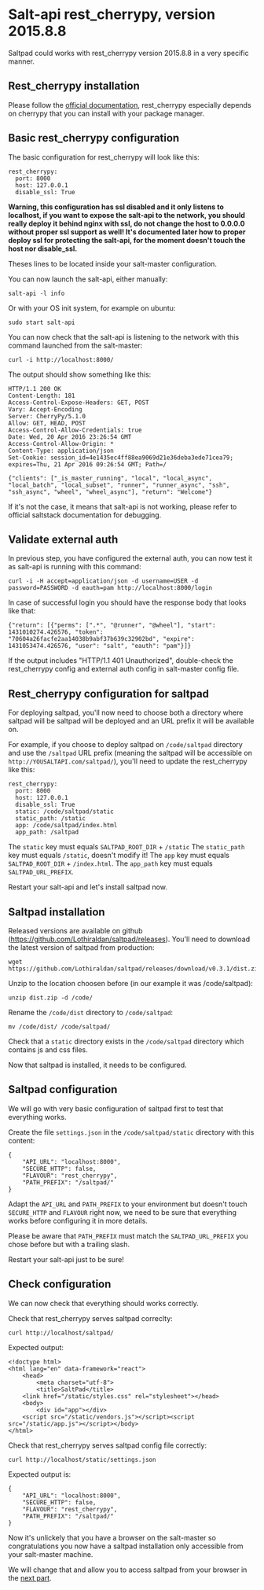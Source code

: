 # Salt-api rest_cherrypy, version 2015.8.8

Saltpad could works with rest_cherrypy version 2015.8.8 in a very specific manner.

## Rest_cherrypy installation

Please follow the [official documentation](https://docs.saltstack.com/en/latest/ref/netapi/all/salt.netapi.rest_cherrypy.html), rest_cherrypy especially depends on cherrypy that you can install with your package manager.

## Basic rest_cherrypy configuration

The basic configuration for rest_cherrypy will look like this:

```
rest_cherrypy:
  port: 8000
  host: 127.0.0.1
  disable_ssl: True
```

__Warning, this configuration has ssl disabled and it only listens to localhost, if you want to expose the salt-api to the network, you should really deploy it behind nginx with ssl, do not change the host to 0.0.0.0 without proper ssl support as well! It's documented later how to proper deploy ssl for protecting the salt-api, for the moment doesn't touch the host nor disable_ssl.__

Theses lines to be located inside your salt-master configuration.

You can now launch the salt-api, either manually:

```
salt-api -l info
```

Or with your OS init system, for example on ubuntu:

```
sudo start salt-api
```

You can now check that the salt-api is listening to the network with this command launched from the salt-master:

```
curl -i http://localhost:8000/
```

The output should show something like this:

```
HTTP/1.1 200 OK
Content-Length: 181
Access-Control-Expose-Headers: GET, POST
Vary: Accept-Encoding
Server: CherryPy/5.1.0
Allow: GET, HEAD, POST
Access-Control-Allow-Credentials: true
Date: Wed, 20 Apr 2016 23:26:54 GMT
Access-Control-Allow-Origin: *
Content-Type: application/json
Set-Cookie: session_id=4e1435ec4ff88ea9069d21e36deba3ede71cea79; expires=Thu, 21 Apr 2016 09:26:54 GMT; Path=/

{"clients": ["_is_master_running", "local", "local_async", "local_batch", "local_subset", "runner", "runner_async", "ssh", "ssh_async", "wheel", "wheel_async"], "return": "Welcome"}
```

If it's not the case, it means that salt-api is not working, please refer to official saltstack documentation for debugging.

## Validate external auth

In previous step, you have configured the external auth, you can now test it as salt-api is running with this command:

```
curl -i -H accept=application/json -d username=USER -d password=PASSWORD -d eauth=pam http://localhost:8000/login
```

In case of successful login you should have the response body that looks like that:

```
{"return": [{"perms": [".*", "@runner", "@wheel"], "start": 1431010274.426576, "token": "70604a26facfe2aa14038b9abf37b639c32902bd", "expire": 1431053474.426576, "user": "salt", "eauth": "pam"}]}
```

If the output includes "HTTP/1.1 401 Unauthorized", double-check the rest_cherrypy config and external auth config in salt-master config file.

## Rest_cherrypy configuration for saltpad

For deploying saltpad, you'll now need to choose both a directory where saltpad will be saltpad will be deployed and an URL prefix it will be available on.

For example, if you choose to deploy saltpad on `/code/saltpad` directory and use the `/saltpad` URL prefix (meaning the saltpad will be accessible on `http://YOUSALTAPI.com/saltpad/`), you'll need to update the rest_cherrypy like this:

```
rest_cherrypy:
  port: 8000
  host: 127.0.0.1
  disable_ssl: True
  static: /code/saltpad/static
  static_path: /static
  app: /code/saltpad/index.html
  app_path: /saltpad
```

The `static` key must equals `SALTPAD_ROOT_DIR` + `/static`
The `static_path` key must equals `/static`, doesn't modify it!
The `app` key must equals `SALTPAD_ROOT_DIR` + `/index.html`.
The `app_path` key must equals `SALTPAD_URL_PREFIX`.

Restart your salt-api and let's install saltpad now.

## Saltpad installation

Released versions are available on github (https://github.com/Lothiraldan/saltpad/releases). You'll need to download the latest version of saltpad from production:

```
wget https://github.com/Lothiraldan/saltpad/releases/download/v0.3.1/dist.zip
```

Unzip to the location choosen before (in our example it was /code/saltpad):

```
unzip dist.zip -d /code/
```

Rename the `/code/dist` directory to `/code/saltpad`:

```
mv /code/dist/ /code/saltpad/
```

Check that a `static` directory exists in the `/code/saltpad` directory which contains js and css files.

Now that saltpad is installed, it needs to be configured.

## Saltpad configuration

We will go with very basic configuration of saltpad first to test that everything works.

Create the file `settings.json` in the `/code/saltpad/static` directory with this content:

```
{
    "API_URL": "localhost:8000",
    "SECURE_HTTP": false,
    "FLAVOUR": "rest_cherrypy",
    "PATH_PREFIX": "/saltpad/"
}
```

Adapt the `API_URL` and `PATH_PREFIX` to your environment but doesn't touch `SECURE_HTTP` and `FLAVOUR` right now, we need to be sure that everything works before configuring it in more details.

Please be aware that `PATH_PREFIX` must match the `SALTPAD_URL_PREFIX` you chose before but with a trailing slash.

Restart your salt-api just to be sure!

## Check configuration

We can now check that everything should works correctly.

Check that rest_cherrypy serves saltpad correclty:

```
curl http://localhost/saltpad/
```

Expected output:

```
<!doctype html>
<html lang="en" data-framework="react">
    <head>
        <meta charset="utf-8">
        <title>SaltPad</title>
    <link href="/static/styles.css" rel="stylesheet"></head>
    <body>
        <div id="app"></div>
    <script src="/static/vendors.js"></script><script src="/static/app.js"></script></body>
</html>
```

Check that rest_cherrypy serves saltpad config file correctly:

```
curl http://localhost/static/settings.json
```

Expected output is:

```
{
    "API_URL": "localhost:8000",
    "SECURE_HTTP": false,
    "FLAVOUR": "rest_cherrypy",
    "PATH_PREFIX": "/saltpad/"
}
```

Now it's unlickely that you have a browser on the salt-master so congratulations you now have a saltpad installation only accessible from your salt-master machine.

We will change that and allow you to access saltpad from your browser in the [next part](saltpad-across-internet.md).
